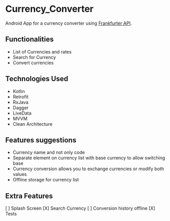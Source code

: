 # Currency_Converter
Android App for a currency converter using [Frankfurter API](https://www.frankfurter.app/).

## Functionalities

- List of Currencies and rates
- Search for Currency
- Convert currencies

## Technologies Used

- Kotlin
- Retrofit
- RxJava
- Dagger
- LiveData
- MVVM
- Clean Architecture

## Features suggestions

- Currency name and not only code
- Separate element on currency list with base currency to allow switching base
- Currency conversion allows you to exchange currencies or modify both values
- Offline storage for currency list

## Extra Features

[ ] Splash Screen
[X] Search Currency
[ ] Conversion history offline
[X] Tests



